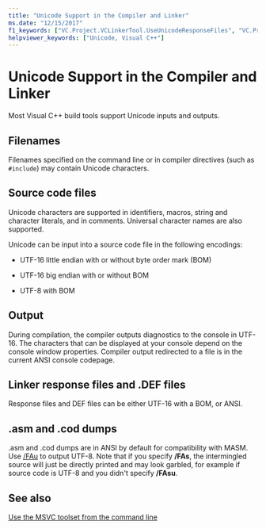 ```yaml
---
title: "Unicode Support in the Compiler and Linker"
ms.date: "12/15/2017"
f1_keywords: ["VC.Project.VCLinkerTool.UseUnicodeResponseFiles", "VC.Project.VCLibrarianTool.UseUnicodeResponseFiles", "VC.Project.VCCLCompilerTool.UseUnicodeResponseFiles", "VC.Project.VCXDCMakeTool.UseUnicodeResponseFiles"]
helpviewer_keywords: ["Unicode, Visual C++"]
---
```

# Unicode Support in the Compiler and Linker

Most Visual C++ build tools support Unicode inputs and outputs.

## Filenames

Filenames specified on the command line or in compiler directives (such as `#include`) may contain Unicode characters.

## Source code files

Unicode characters are supported in identifiers, macros, string and character literals, and in comments.  Universal character names are also supported.

Unicode can be input into a source code file in the following encodings:

- UTF-16 little endian with or without byte order mark (BOM)

- UTF-16 big endian with or without BOM

- UTF-8 with BOM

## Output

During compilation, the compiler outputs diagnostics to the console in UTF-16.  The characters that can be displayed at your console depend on the console window properties.  Compiler output redirected to a file is in the current ANSI console codepage.

## Linker response files and .DEF files

Response files and DEF files can be either UTF-16 with a BOM, or ANSI.

## .asm and .cod dumps

.asm and .cod dumps are in ANSI by default for compatibility with MASM. Use [/FAu](fa-fa-listing-file.md) to output UTF-8. Note that if you specify **/FAs**, the intermingled source will just be directly printed and may look garbled, for example if source code is UTF-8 and you didn't specify **/FAsu**.

## See also

[Use the MSVC toolset from the command line](../building-on-the-command-line.md)